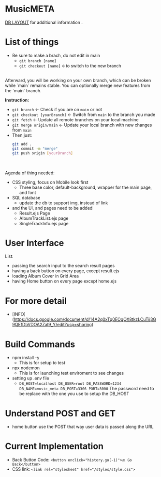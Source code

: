 # MusicMETA #
[DB LAYOUT](docs/DBLAYOUT.md) for additional information .
<br>

# List of things #
- Be sure to make a brach, do not edit in main <br>
    - `git branch [name]`
    - `git checkout [name]` <-to switch to the new branch
<br>
Afterward, you will be working on your own branch, which can be broken while `main` remains stable. You can optionally merge new features from the `main` branch.

**Instruction:**  

- `git branch` ← Check if you are on `main` or not  
- `git checkout [yourBranch]` ← Switch from `main` to the branch you made  
- `git fetch` ← Update all remote branches on your local machine  
- `git merge origin/main` ← Update your local branch with new changes from `main`  
- Then just:  
  ```bash
  git add .
  git commit -m "merge"
  git push origin [yourBranch]

<br><br>
Agenda of thing needed:
- CSS styling, focus on Mobile look first
    - Three base color, default-background, wrapper for the main page, and font
- SQL database
    - update the db to support img, instead of link
- and the UI, and pages need to be added
    - Result.ejs Page
    - AlbumTrackList.ejs page
    - SingleTrackInfo.ejs page

# User Interface #
List:
- passing the search input to the search result pages
- having a back button on every page, except result.ejs
- loading Album Cover in Grid Area
- having Home button on every page except home.ejs

# For more detail #
- [INFO] (https://docs.google.com/document/d/14A2q0xTq0EOgOX8tkzLCuTij3G9QEfDbVDOA2ZaI9_Y/edit?usp=sharing)

# Build Commands #
- npm install -y
    - This is for setup to test
- npx nodemon
    - This is for launching test enviroment to see changes
- setting up .env file
    - ``DB_HOST=localhost
DB_USER=root
DB_PASSWORD=1234
DB_NAME=music_meta
DB_PORT=3306
PORT=3000``
    The password need to be replace with the one you use to setup the DB_HOST

# Understand POST and GET #
- home button use the POST that way user data is passed along the URL

# Current Implementation #
- Back Button Code:
    `<button onclick="history.go(-1)">🔙 Go Back</button>`
- CSS link:
    `<link rel="stylesheet" href="/styles/style.css">`